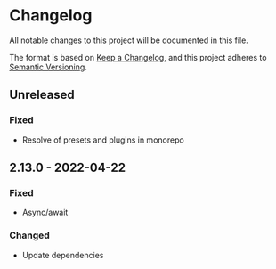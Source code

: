 
# Changelog
All notable changes to this project will be documented in this file.

The format is based on [Keep a Changelog](https://keepachangelog.com/en/1.0.0/),
and this project adheres to [Semantic Versioning](https://semver.org/spec/v2.0.0.html).

## Unreleased
### Fixed
- Resolve of presets and plugins in monorepo

## 2.13.0 - 2022-04-22
### Fixed
- Async/await
### Changed
- Update dependencies
